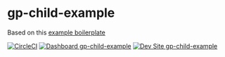 # gp-child-example

Based on this [example boilerplate](https://github.com/pantheon-systems/example-wordpress-composer)

[![CircleCI](https://circleci.com/gh/larsonjj/gp-child-example.svg?style=shield)](https://circleci.com/gh/larsonjj/gp-child-example)
[![Dashboard gp-child-example](https://img.shields.io/badge/dashboard-gp_child_example-yellow.svg)](https://dashboard.pantheon.io/sites/b6a804ae-ced8-4340-954a-88fd3c4dfb03#dev/code)
[![Dev Site gp-child-example](https://img.shields.io/badge/site-gp_child_example-blue.svg)](http://dev-gp-child-example.pantheonsite.io/)
